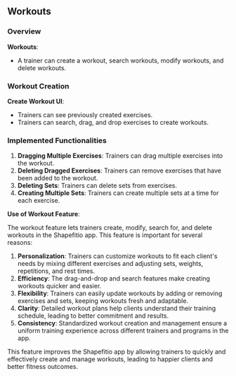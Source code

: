 ## Workouts

### Overview

**Workouts**:

- A trainer can create a workout, search workouts, modify workouts, and delete workouts.

### Workout Creation

**Create Workout UI**:

- Trainers can see previously created exercises.
- Trainers can search, drag, and drop exercises to create workouts.

### Implemented Functionalities

1. **Dragging Multiple Exercises**: Trainers can drag multiple exercises into the workout.
2. **Deleting Dragged Exercises**: Trainers can remove exercises that have been added to the workout.
3. **Deleting Sets**: Trainers can delete sets from exercises.
4. **Creating Multiple Sets**: Trainers can create multiple sets at a time for each exercise.

**Use of Workout Feature**:

The workout feature lets trainers create, modify, search for, and delete workouts in the Shapefitio app. This feature is important for several reasons:

1. **Personalization**: Trainers can customize workouts to fit each client's needs by mixing different exercises and adjusting sets, weights, repetitions, and rest times.
2. **Efficiency**: The drag-and-drop and search features make creating workouts quicker and easier.
3. **Flexibility**: Trainers can easily update workouts by adding or removing exercises and sets, keeping workouts fresh and adaptable.
4. **Clarity**: Detailed workout plans help clients understand their training schedule, leading to better commitment and results.
5. **Consistency**: Standardized workout creation and management ensure a uniform training experience across different trainers and programs in the app.

This feature improves the Shapefitio app by allowing trainers to quickly and effectively create and manage workouts, leading to happier clients and better fitness outcomes.
